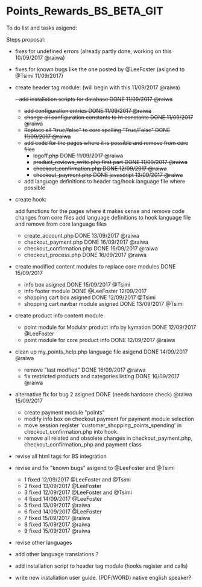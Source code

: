 # Points_Rewards_BS_BETA_GIT

To do list and tasks asigend:

 Steps proposal:

- fixes for undefined errors (already partly done, working on this 10/09/2017 @raiwa)

- fixes for known bugs like the one posted by @LeeFoster (asigned to @Tsimi 11/09/2017)

- create header tag module: (will begin with this 11/09/2017 @raiwa)

    <s>- add installation scripts for database DONE 11/09/2017 @raiwa
    - add configuration entries DONE 11/09/2017 @raiwa
    - change all configuration constants to ht constants DONE 11/09/2017 @raiwa
    - Replace all "true/false" to core spelling "True/False" DONE 11/09/2017 @raiwa
    - add code for the pages where it is possible and remove from core files
      - logoff.php DONE 11/09/2017 @raiwa
      - product_reviews_write.php first part DONE 11/09/2017 @raiwa
      - checkout_confirmation.php DONE 12/09/2017 @raiwa
      - checkout_payment.php DONE javascript 13/09/2017 @raiwa</s>
    - add language definitions to header tag/hook language file where possible

- create hook:

    add functions for the pages where it makes sense and remove code changes from core files
    add language definitions to hook language file and remove from core language files
    
    - create_account.php DONE 13/09/2017 @raiwa
    - checkout_payment.php DONE 16/09/2017 @raiwa
    - checkout_confirmation.php DONE 16/09/2017 @raiwa
    - checkout_process.php DONE 16/09/2017 @raiwa

- create modified content modules to replace core modules DONE 15/09/2017
  - info box asigned DONE 15/09/2017 @Tsimi
  - info footer module DONE @LeeFoster 12/09/2017
  - shopping cart box asigned DONE 12/09/2017 @Tsimi 
  - shopping cart navbar module asigned DONE 13/09/2017 @Tsimi
  
- create product info content module
  - point module for Modular product info by kymation DONE 12/09/2017 @LeeFoster
  - point module for core product info DONE 12/09/2017 @raiwa
  
- clean up my_points_help.php language file asigend DONE 14/09/2017 @raiwa
  - remove "last modfied" DONE 16/09/2017 @raiwa
  - fix restricted products and categories listing DONE 16/09/2017 @raiwa

- alternative fix for bug 2 asigned DONE (needs hardcore check) @raiwa 15/09/2017
  - create payment module "points"
  - modify info box on checkout payment for payment module selection
  - move session register 'customer_shopping_points_spending' in checkout_confirmation.php into hook.
  - remove all related and obsolete changes in checkout_payment.php, checkout_confirmation_php and payment class

- revise all html tags for BS integration

- revise and fix "known bugs" asigend to @LeeFoster and @Tsimi
  - 1 fixed 12/09/2017 @LeeFoster and @Tsimi
  - 2 fixed 13/09/2017 @LeeFoster
  - 3 fixed 12/09/2017 @LeeFoster and @Tsimi
  - 4 fixed 14/09/2017 @LeeFoster
  - 5 fixed 13/09/2017 @raiwa
  - 6 fixed 14/09/2017 @LeeFoster
  - 7 fixed 15/09/2017 @raiwa
  - 8 fixed 15/09/2017 @raiwa
  - 9 fixed 15/09/2017 @raiwa
  
- revise other languages
- add other language translations ?

- add installation script to header tag module (hooks register and calls) 

- write new installation user guide. (PDF/WORD) native english speaker?
